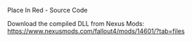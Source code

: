 Place In Red - Source Code

Download the compiled DLL from Nexus Mods:
https://www.nexusmods.com/fallout4/mods/14601/?tab=files
